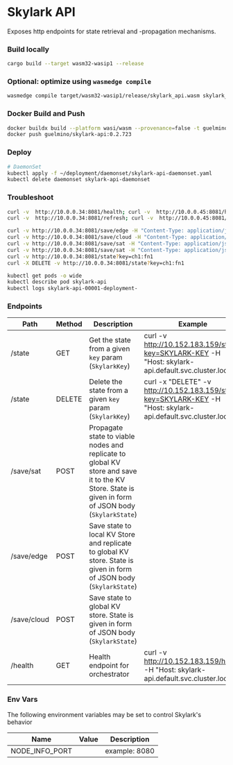 # Skylark API
Exposes http endpoints for state retrieval and -propagation mechanisms. 

### Build locally
```bash
cargo build --target wasm32-wasip1 --release
```

### Optional: optimize using `wasmedge compile`
```bash
wasmedge compile target/wasm32-wasip1/release/skylark_api.wasm skylark_api.wasm
```

### Docker Build and Push
```bash
docker buildx build --platform wasi/wasm --provenance=false -t guelmino/skylark-api:0.2.723 .
docker push guelmino/skylark-api:0.2.723
```

### Deploy
```bash
# DaemonSet
kubectl apply -f ~/deployment/daemonset/skylark-api-daemonset.yaml
kubectl delete daemonset skylark-api-daemonset
```

### Troubleshoot
```bash
curl -v  http://10.0.0.34:8081/health; curl -v  http://10.0.0.45:8081/health; curl -v  http://10.0.0.167:8081/health
curl -v  http://10.0.0.34:8081/refresh; curl -v  http://10.0.0.45:8081/refresh; curl -v  http://10.0.0.167:8081/refresh

curl -v http://10.0.0.34:8081/save/edge -H "Content-Type: application/json" -d '{"key": {"chain_id": "ch1","fn_name": "fn1"},"value": "V0.2.723E"}'
curl -v http://10.0.0.34:8081/save/cloud -H "Content-Type: application/json" -d '{"key": {"chain_id": "ch1","fn_name": "fn1"},"value": "V0.2.723C"}'
curl -v http://10.0.0.34:8081/save/sat -H "Content-Type: application/json" -d '{"key": {"chain_id": "ch1","fn_name": "fn1"},"value": "V0.2.723S"}'
curl -v http://10.0.0.34:8081/save/sat -H "Content-Type: application/json" -d '{"key":{"chain_id":"78599338-10aa-41be-961e-227d91b690be","fn_name":"ex_preprocess"},"value":"11b430a1795c0608903b6d6f4ff2565b32c3456c0ddc74ad4ef2fc92205b211a"}'
curl -v http://10.0.0.34:8081/state?key=ch1:fn1
curl -X DELETE -v http://10.0.0.34:8081/state?key=ch1:fn1

kubectl get pods -o wide
kubectl describe pod skylark-api
kubectl logs skylark-api-00001-deployment-
```

### Endpoints

| Path        | Method | Description                                                                                                                                        | Example                                                                                                          |
|-------------|--------|----------------------------------------------------------------------------------------------------------------------------------------------------|------------------------------------------------------------------------------------------------------------------|
| /state      | GET    | Get the state from a given `key` param (`SkylarkKey`)                                                                                              | curl -v http://10.152.183.159/state?key=SKYLARK-KEY -H "Host: skylark-api.default.svc.cluster.local"             | 
| /state      | DELETE | Delete the state from a given `key` param (`SkylarkKey`)                                                                                           | curl -x "DELETE" -v http://10.152.183.159/state?key=SKYLARK-KEY -H "Host: skylark-api.default.svc.cluster.local" | 
| /save/sat   | POST   | Propagate state to viable nodes and replicate to global KV store and save it to the KV Store. State is given in form of JSON body (`SkylarkState`) |                                                                                                                  |
| /save/edge  | POST   | Save state to local KV Store and replicate to global KV store. State is given in form of JSON body (`SkylarkState`)                                |                                                                                                                  |
| /save/cloud | POST   | Save state to global KV store. State is given in form of JSON body (`SkylarkState`)                                                                |                                                                                                                  |
| /health     | GET    | Health endpoint for orchestrator                                                                                                                   | curl -v http://10.152.183.159/health -H "Host: skylark-api.default.svc.cluster.local"                            |

### Env Vars
The following environment variables may be set to control Skylark's behavior

| Name           | Value         | Description                                            |
|----------------|---------------|--------------------------------------------------------|
| NODE_INFO_PORT | <port number> | example: 8080 |   
